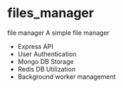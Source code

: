 # files_manager
file manager
A simple file manager
- Express API
- User Authentication
- Mongo DB Storage
- Redis DB Utilization
- Background worker management
